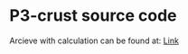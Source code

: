 # P3-crust source code

Arcieve with calculation can be found at: [Link](https://github.com/JonasHJ/P3-achieve)
